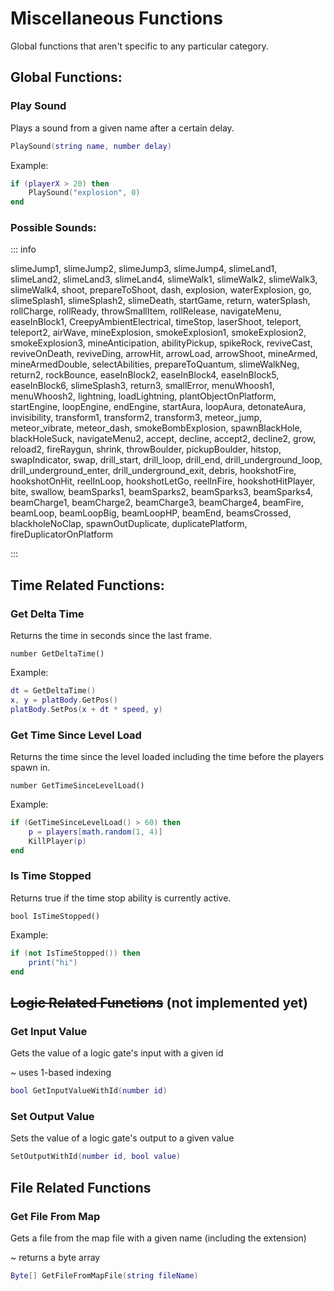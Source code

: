 # Miscellaneous Functions

Global functions that aren't specific to any particular category.

## Global Functions:

### Play Sound
Plays a sound from a given name after a certain delay.

```lua
PlaySound(string name, number delay)
```

Example:
```lua
if (playerX > 20) then
    PlaySound("explosion", 0)
end
```

### Possible Sounds:

::: info

slimeJump1, slimeJump2, slimeJump3, slimeJump4, slimeLand1, slimeLand2, slimeLand3, slimeLand4, slimeWalk1, slimeWalk2, slimeWalk3, slimeWalk4, shoot, prepareToShoot, dash, explosion, waterExplosion, go, slimeSplash1, slimeSplash2, slimeDeath, startGame, return, waterSplash, rollCharge, rollReady, throwSmallItem, rollRelease, navigateMenu, easeInBlock1, CreepyAmbientElectrical, timeStop, laserShoot, teleport, teleport2, airWave, mineExplosion, smokeExplosion1, smokeExplosion2, smokeExplosion3, mineAnticipation, abilityPickup, spikeRock, reviveCast, reviveOnDeath, reviveDing, arrowHit, arrowLoad, arrowShoot, mineArmed, mineArmedDouble, selectAbilities, prepareToQuantum, slimeWalkNeg, return2, rockBounce, easeInBlock2, easeInBlock4, easeInBlock5, easeInBlock6, slimeSplash3, return3, smallError, menuWhoosh1, menuWhoosh2, lightning, loadLightning, plantObjectOnPlatform, startEngine, loopEngine, endEngine, startAura, loopAura, detonateAura, invisibility, transform1, transform2, transform3, meteor_jump, meteor_vibrate, meteor_dash, smokeBombExplosion, spawnBlackHole, blackHoleSuck, navigateMenu2, accept, decline, accept2, decline2, grow, reload2, fireRaygun, shrink, throwBoulder, pickupBoulder, hitstop, swapIndicator, swap, drill_start, drill_loop, drill_end, drill_underground_loop, drill_underground_enter, drill_underground_exit, debris, hookshotFire, hookshotOnHit, reelInLoop, hookshotLetGo, reelInFire, hookshotHitPlayer, bite, swallow, beamSparks1, beamSparks2, beamSparks3, beamSparks4, beamCharge1, beamCharge2, beamCharge3, beamCharge4, beamFire, beamLoop, beamLoopBig, beamLoopHP, beamEnd, beamsCrossed, blackholeNoClap, spawnOutDuplicate, duplicatePlatform, fireDuplicatorOnPlatform

:::

## Time Related Functions:

### Get Delta Time
Returns the time in seconds since the last frame.

```
number GetDeltaTime()
```

Example:
```lua
dt = GetDeltaTime()
x, y = platBody.GetPos()
platBody.SetPos(x + dt * speed, y)
```

### Get Time Since Level Load
Returns the time since the level loaded including the time before the players spawn in.

```
number GetTimeSinceLevelLoad()
```

Example:
```lua
if (GetTimeSinceLevelLoad() > 60) then
    p = players[math.random(1, 4)]
    KillPlayer(p)
end
```

### Is Time Stopped
Returns true if the time stop ability is currently active.

```
bool IsTimeStopped()
```

Example:
```lua
if (not IsTimeStopped()) then
    print("hi")
end
```

## ~~Logic Related Functions~~ (not implemented yet)

### Get Input Value
Gets the value of a logic gate's input with a given id

~ uses 1-based indexing

```lua
bool GetInputValueWithId(number id)
```

### Set Output Value
Sets the value of a logic gate's output to a given value

```lua
SetOutputWithId(number id, bool value)
```

## File Related Functions

### Get File From Map
Gets a file from the map file with a given name (including the extension)

~ returns a byte array

```lua
Byte[] GetFileFromMapFile(string fileName)
```